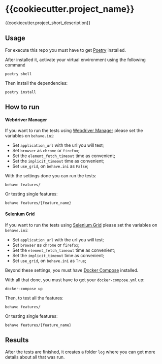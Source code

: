 # {{cookiecutter.project_name}} #

{{cookiecutter.project_short_description}}

Usage
-----
For execute this repo you must have to get [Poetry](https://python-poetry.org/) installed.

After installed it, activate your virtual environment using the following command
```
poetry shell
```
Then install the dependencies:
```
poetry install
```

How to run
----------

#### Webdriver Manager ####

If you want to run the tests using [Webdriver Manager](https://pypi.org/project/webdriver-manager/) 
please set the variables on ```behave.ini```:

* Set ```application_url``` with the url you will test;
* Set ```browser``` as ```chrome``` or ```firefox```;
* Set the ```element_fetch_timeout``` time as convenient;
* Set the ```implicit_timeout``` time as convenient;
* Set ```use_grid```, on ```behave.ini``` as ```False```;

With the settings done you can run the tests:
```
behave features/
```

Or testing single features:
```
behave features/{feature_name}
```

#### Selenium Grid ####

If you want to run the tests using [Selenium Grid](https://www.selenium.dev/documentation/en/grid/) 
please set the variables on ```behave.ini```:

* Set ```application_url``` with the url you will test;
* Set ```browser``` as ```chrome``` or ```firefox```;
* Set the ```element_fetch_timeout``` time as convenient;
* Set the ```implicit_timeout``` time as convenient;
* Set ```use_grid```, on ```behave.ini``` as ```True```;

Beyond these settings, you must have [Docker Compose](https://docs.docker.com/compose/install/) installed.

With all that done, you must have to get your ```docker-compose.yml``` up:
```
docker-compose up
```

Then, to test all the features:

```
behave features/
```

Or testing single features:
```
behave features/{feature_name}
```

Results
-------
After the tests are finished, it creates a folder ```log``` where you can get more details about all that was run. 




